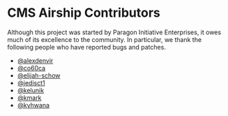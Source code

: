 # CMS Airship Contributors

Although this project was started by Paragon Initiative Enterprises, it owes
much of its excellence to the community. In particular, we thank the following
people who have reported bugs and patches.

* [@alexdenvir](https://github.com/alexdenvir)
* [@co60ca](https://github.com/co60ca)
* [@elijah-schow](https://github.com/elijah-schow)
* [@jedisct1](https://github.com/jedisct1)
* [@kelunik](https://github.com/kelunik)
* [@kmark](https://github.com/kmark)
* [@kyhwana](https://github.com/kyhwana)

